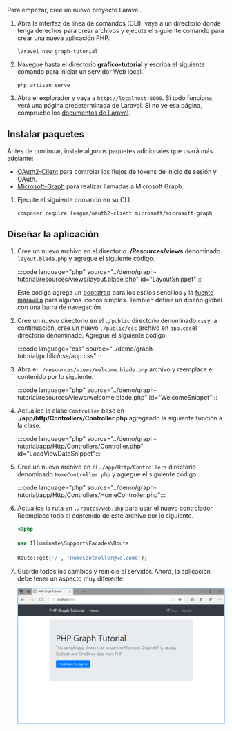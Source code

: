 <!-- markdownlint-disable MD002 MD041 -->

Para empezar, cree un nuevo proyecto Laravel.

1. Abra la interfaz de línea de comandos (CLI), vaya a un directorio donde tenga derechos para crear archivos y ejecute el siguiente comando para crear una nueva aplicación PHP.

    ```Shell
    laravel new graph-tutorial
    ```

1. Navegue hasta el directorio **gráfico-tutorial** y escriba el siguiente comando para iniciar un servidor Web local.

    ```Shell
    php artisan serve
    ```

1. Abra el explorador y vaya a `http://localhost:8000`. Si todo funciona, verá una página predeterminada de Laravel. Si no ve esa página, compruebe los [documentos de Laravel](https://laravel.com/docs/7.x).

## <a name="install-packages"></a>Instalar paquetes

Antes de continuar, instale algunos paquetes adicionales que usará más adelante:

- [OAuth2-Client](https://github.com/thephpleague/oauth2-client) para controlar los flujos de tokens de inicio de sesión y OAuth.
- [Microsoft-Graph](https://github.com/microsoftgraph/msgraph-sdk-php) para realizar llamadas a Microsoft Graph.

1. Ejecute el siguiente comando en su CLI.

    ```Shell
    composer require league/oauth2-client microsoft/microsoft-graph
    ```

## <a name="design-the-app"></a>Diseñar la aplicación

1. Cree un nuevo archivo en el directorio **./Resources/views** denominado `layout.blade.php` y agregue el siguiente código.

    :::code language="php" source="../demo/graph-tutorial/resources/views/layout.blade.php" id="LayoutSnippet":::

    Este código agrega un [bootstrap](http://getbootstrap.com/) para los estilos sencillos y la [fuente maravilla](https://fontawesome.com/) para algunos iconos simples. También define un diseño global con una barra de navegación.

1. Cree un nuevo directorio en el `./public` directorio denominado `css`y, a continuación, cree un nuevo `./public/css` archivo en `app.css`el directorio denominado. Agregue el siguiente código.

    :::code language="css" source="../demo/graph-tutorial/public/css/app.css":::

1. Abra el `./resources/views/welcome.blade.php` archivo y reemplace el contenido por lo siguiente.

    :::code language="php" source="../demo/graph-tutorial/resources/views/welcome.blade.php" id="WelcomeSnippet":::

1. Actualice la clase `Controller` base en **./app/http/Controllers/Controller.php** agregando la siguiente función a la clase.

    :::code language="php" source="../demo/graph-tutorial/app/Http/Controllers/Controller.php" id="LoadViewDataSnippet":::

1. Cree un nuevo archivo en el `./app/Http/Controllers` directorio denominado `HomeController.php` y agregue el siguiente código.

    :::code language="php" source="../demo/graph-tutorial/app/Http/Controllers/HomeController.php":::

1. Actualice la ruta en `./routes/web.php` para usar el nuevo controlador. Reemplace todo el contenido de este archivo por lo siguiente.

    ```php
    <?php

    use Illuminate\Support\Facades\Route;

    Route::get('/', 'HomeController@welcome');
    ```

1. Guarde todos los cambios y reinicie el servidor. Ahora, la aplicación debe tener un aspecto muy diferente.

    ![Una captura de pantalla de la Página principal rediseñada](./images/create-app-01.png)
